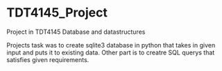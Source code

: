 # TDT4145_Project
Project in TDT4145 Database and datastructures

Projects task was to create sqlite3 database in python that takes in given input and puts it to existing data. 
Other part is to creatre SQL querys that satisfies given requirements.

